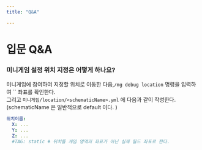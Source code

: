 ```yaml
---
title: "Q&A"

---
```


# 입문 Q&A

### 미니게임 설정 위치 지정은 어떻게 하나요?
미니게임에 참여하여 지정할 위치로 이동한 다음,`/mg debug location` 명령을 입력하여 `` 좌표를 확인한다.  
그리고 `미니게임/location/<schematicName>.yml` 에 다음과 같이 작성한다.  (schematicName 은 일반적으로 default 이다. )
```yaml
위치이름:
  X: ...
  Y: ...
  Z: ...
  #TAG: static # 위치를 게임 영역의 좌표가 아닌 실제 월드 좌표로 한다.   
```
